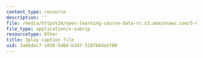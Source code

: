 ```yaml
---
content_type: resource
description: ''
file: /media/https%3A/open-learning-course-data-rc.s3.amazonaws.com/5-07sc-biological-chemistry-i-fall-2013/3a66dac710385d0db3475187b6da5f00_qmqiF0YJ4LM.vtt
file_type: application/x-subrip
resourcetype: Other
title: 3play caption file
uid: 3a66dac7-1038-5d0d-b347-5187b6da5f00
---
```

